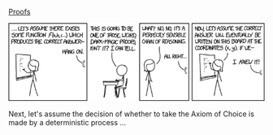 [Proofs](https://xkcd.com/1724)

![Proofs](./random_comic.png)

Next, let's assume the decision of whether to take the Axiom of Choice is made by a deterministic process ...

